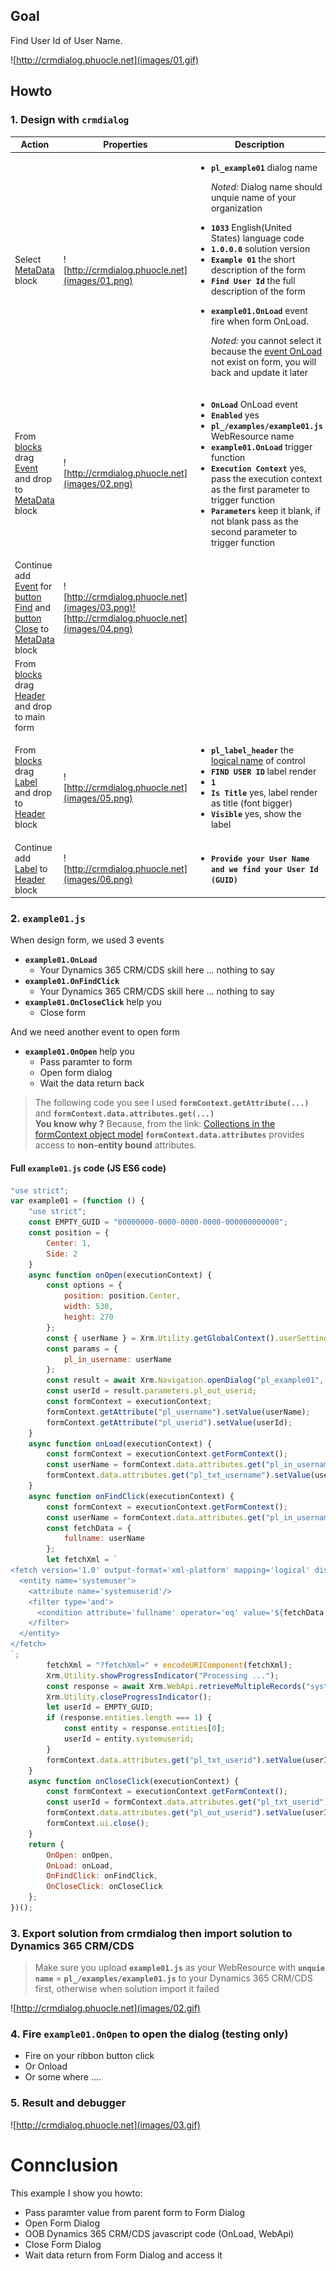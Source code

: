 ## Goal

Find User Id of User Name.

![http://crmdialog.phuocle.net](images/01.gif)

## Howto

### 1. Design with **```crmdialog```**

|Action|Properties|Description
|-|-|-|
|Select [MetaData](../../docs/blocks/MetaData) block|![http://crmdialog.phuocle.net](images/01.png)|<ul><li><p>**```pl_example01```** dialog name</p><p>*Noted:* Dialog name should unquie name of your organization</p></li><li>**```1033```** English(United States) language code</li><li>**```1.0.0.0```** solution version</li><li>**```Example 01```** the short description of the form</li><li>**```Find User Id```** the full description of the form</li><li><p>**```example01.OnLoad```** event fire when form OnLoad.</p><p>*Noted:* you cannot select it because the [event OnLoad](../../docs/blocks/MetaData/Event) not exist on form, you will back and update it later</p></li></ul>
|From [blocks](../../docs/blocks) drag [Event](../../docs/blocks/MetaData/Event) and drop to [MetaData](../../docs/blocks/MetaData) block|![http://crmdialog.phuocle.net](images/02.png)|<ul><li>**```OnLoad```** OnLoad event</li><li>**```Enabled```** yes</li><li>**```pl_/examples/example01.js```** WebResource name</li><li>**```example01.OnLoad```** trigger function</li><li>**```Execution Context```** yes, pass the execution context as the first parameter to trigger function</li><li>**```Parameters```** keep it blank, if not blank pass as the second parameter to trigger function</li></ul>
|Continue add [Event](../../docs/blocks/MetaData/Event) for [button Find](../../docs/blocks/controls/Button) and [button Close](../../docs/blocks/controls/Button) to [MetaData](../../docs/blocks/MetaData) block|![http://crmdialog.phuocle.net](images/03.png)![http://crmdialog.phuocle.net](images/04.png)
|From [blocks](../../docs/blocks) drag [Header](../../docs/blocks/Header) and drop to main form
|From [blocks](../../docs/blocks) drag [Label](../../docs/blocks/controls/Label) and drop to [Header](../../docs/blocks/Header) block|![http://crmdialog.phuocle.net](images/05.png)|<ul><li>**```pl_label_header```** the [logical name](../../docs/others/ControlId) of control</li><li>**```FIND USER ID```** label render</li><li>**```1```**</li><li>**```Is Title```** yes, label render as title (font bigger)</li><li>**```Visible```** yes, show the label</li></ul>
|Continue add [Label](../../docs/blocks/controls/Label) to [Header](../../docs/blocks/Header) block|![http://crmdialog.phuocle.net](images/06.png)|<ul><li>**```Provide your User Name and we find your User Id (GUID)```**</li></ul>

### 2. **```example01.js```**

When design form, we used 3 events

- **```example01.OnLoad```**
  - Your Dynamics 365 CRM/CDS skill here ... nothing to say
- **```example01.OnFindClick```**
  - Your Dynamics 365 CRM/CDS skill here ... nothing to say
- **```example01.OnCloseClick```** help you
  - Close form

And we need another event to open form

- **```example01.OnOpen```** help you
  - Pass paramter to form
  - Open form dialog
  - Wait the data return back

>The following code you see I used **```formContext.getAttribute(...)```** and **```formContext.data.attributes.get(...)```**\
**You know why ?** Because, from the link: [Collections in the formContext object model](https://docs.microsoft.com/en-us/powerapps/developer/model-driven-apps/clientapi/clientapi-form-context#collections-in-the-formcontext-object-model) **```formContext.data.attributes```** provides access to **non-entity bound** attributes.

#### Full **```example01.js```** code (JS ES6 code)

```js
"use strict";
var example01 = (function () {
    "use strict";
    const EMPTY_GUID = "00000000-0000-0000-0000-000000000000";
    const position = {
        Center: 1,
        Side: 2
    }
    async function onOpen(executionContext) {
        const options = {
            position: position.Center,
            width: 530,
            height: 270
        };
        const { userName } = Xrm.Utility.getGlobalContext().userSettings;
        const params = {
            pl_in_username: userName
        };
        const result = await Xrm.Navigation.openDialog("pl_example01", options, params)
        const userId = result.parameters.pl_out_userid;
        const formContext = executionContext;
        formContext.getAttribute("pl_username").setValue(userName);
        formContext.getAttribute("pl_userid").setValue(userId);
    }
    async function onLoad(executionContext) {
        const formContext = executionContext.getFormContext();
        const userName = formContext.data.attributes.get("pl_in_username").getValue();
        formContext.data.attributes.get("pl_txt_username").setValue(userName);
    }
    async function onFindClick(executionContext) {
        const formContext = executionContext.getFormContext();
        const userName = formContext.data.attributes.get("pl_in_username").getValue();
        const fetchData = {
            fullname: userName
        };
        let fetchXml = `
<fetch version='1.0' output-format='xml-platform' mapping='logical' distinct='false'>
  <entity name='systemuser'>
    <attribute name='systemuserid'/>
    <filter type='and'>
      <condition attribute='fullname' operator='eq' value='${fetchData.fullname}'/>
    </filter>
  </entity>
</fetch>
`;
        fetchXml = "?fetchXml=" + encodeURIComponent(fetchXml);
        Xrm.Utility.showProgressIndicator("Processing ...");
        const response = await Xrm.WebApi.retrieveMultipleRecords("systemuser", fetchXml);
        Xrm.Utility.closeProgressIndicator();
        let userId = EMPTY_GUID;
        if (response.entities.length === 1) {
            const entity = response.entities[0];
            userId = entity.systemuserid;
        }
        formContext.data.attributes.get("pl_txt_userid").setValue(userId.toUpperCase());
    }
    async function onCloseClick(executionContext) {
        const formContext = executionContext.getFormContext();
        const userId = formContext.data.attributes.get("pl_txt_userid").getValue();
        formContext.data.attributes.get("pl_out_userid").setValue(userId);
        formContext.ui.close();
    }
    return {
        OnOpen: onOpen,
        OnLoad: onLoad,
        OnFindClick: onFindClick,
        OnCloseClick: onCloseClick
    };
})();
```

### 3. Export solution from crmdialog then import solution to Dynamics 365 CRM/CDS

>Make sure you upload **```example01.js```** as your WebResource with **```unquie name```** = **```pl_/examples/example01.js```** to your Dynamics 365 CRM/CDS first, otherwise when solution import it failed

![http://crmdialog.phuocle.net](images/02.gif)


### 4. Fire **```example01.OnOpen```** to open the dialog (testing only)

- Fire on your ribbon button click
- Or Onload
- Or some where ....

### 5. Result and debugger

![http://crmdialog.phuocle.net](images/03.gif)

# Connclusion

This example I show you howto:

- Pass paramter value from parent form to Form Dialog
- Open Form Dialog
- OOB Dynamics 365 CRM/CDS javascript code (OnLoad, WebApi)
- Close Form Dialog
- Wait data return from Form Dialog and access it
